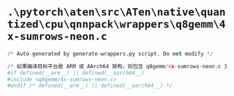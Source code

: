 # `.\pytorch\aten\src\ATen\native\quantized\cpu\qnnpack\wrappers\q8gemm\4x-sumrows-neon.c`

```py
/* Auto-generated by generate-wrappers.py script. Do not modify */

/* 如果编译目标平台是 ARM 或 AArch64 架构，则包含 q8gemm/4x-sumrows-neon.c 文件 */
#if defined(__arm__) || defined(__aarch64__)
#include <q8gemm/4x-sumrows-neon.c>
#endif /* defined(__arm__) || defined(__aarch64__) */
```